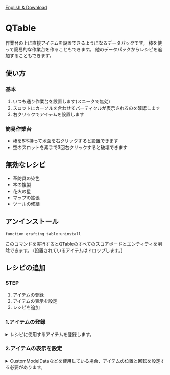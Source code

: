 [English & Download](https://modrinth.com/datapack/qtable)
# QTable
作業台の上に直接アイテムを設置できるようになるデータパックです。
棒を使って簡易的な作業台を作ることもできます。
他のデータパックからレシピを追加することもできます。

## 使い方
### 基本
1. いつも通り作業台を設置します(スニークで無効)
2. スロットにカーソルを合わせてパーティクルが表示されるのを確認します
3. 右クリックでアイテムを設置します

### 簡易作業台
* 棒を8本持って地面を右クリックすると設置できます
* 空のスロットを素手で3回右クリックすると破壊できます

## 無効なレシピ
+ 革防具の染色
+ 本の複製
+ 花火の星
+ マップの拡張
+ ツールの修繕

## アンインストール
```mcfunction
function qrafting_table:uninstall
```
このコマンドを実行するとQTableのすべてのスコアボードとエンティティを削除できます。
(設置されているアイテムはドロップします。)

## レシピの追加
### STEP
1. アイテムの登録
2. アイテムの表示を設定
3. レシピを追加

### 1.アイテムの登録

<details>
<summary>レシピに使用するアイテムを登録します。</summary>

* 任意の`.mcfunction`に以下のコマンドを入力します。
```mcfunction
execute if data entity @s {HandItems:[{id:ID,tag:{NBT}}]} run tag @e[tag=QT_Target,distance=..0.001,limit=1] add 名前
```
`ID`アイテムID  
`NBT`カスタムアイテムを識別するためのデータタグ  
`名前`任意の名前

バニラのアイテムは`QT_stone`のように登録されています。  
カスタムアイテムをバニラのレシピに使用したくないときは`remove 名前`でタグを削除してください。
<br>
<br>
* `.mcfunction`をQTableのtagsに追加します。  
`YourDataPack\data\qrafting_table\tags\functions\items.json`

```json
{
    "values": [
        functionの場所
    ]
}
```

<details>
<summary>アイテムをグルーピングすることもできます。</summary>

* 任意の`.mcfunction`に以下のコマンドを入力します。

```mcfunction
tag @s[tag=名前] add グループ名
```

`名前`登録したアイテム名  
`グループ名`任意のグループ名  

<details>
<summary>デフォルトで以下のグループがあります。</summary>

`QT_+acacia_logs`
`QT_+anvil`
`QT_+arrows`
`QT_+banners`
`QT_+beds`
`QT_+birch_logs`
`QT_+boats`
`QT_+buttons`
`QT_+carpets`
`QT_+carved_pumpkins`
`QT_+coals`
`QT_+crimson_stems`
`QT_+dark_oak_logs`
`QT_+doors`
`QT_+dyes`
`QT_fences`
`QT_+fishes`
`QT_+flowers`
`QT_+jungle_logs`
`QT_+leaves`
`QT_+lectern_books`
`QT_+logs`
`QT_+mangrove_logs`
`QT_+mushrooms`
`QT_+music_discs`
`QT_+oak_logs`
`QT_+planks`
`QT_+rails`
`QT_+sand`
`QT_+saplings`
`QT_+slabs`
`QT_+small_flowers`
`QT_+soul_fire_base_blocks`
`QT_+spruce_logs`
`QT_+stairs`
`QT_+stone_bricks`
`QT_+stone_tool_materials`
`QT_+tall_flowers`
`QT_+trapdoors`
`QT_+tulips`
`QT_+walls`
`QT_+warped_stems`
`QT_+wooden_buttons`
`QT_+wooden_doors`
`QT_+wooden_fences`
`QT_+wooden_pressure_plates`
`QT_+wooden_slabs`
`QT_+wooden_stairs`
`QT_+wooden_trapdoors`
`QT_+wool`

</details>

* `.mcfunction`を`YourDataPack\data\qrafting_table\tags\functions\item_tags.json`に追加します。

</details>
<br>
<br>
</details>

### 2.アイテムの表示を設定
<details>
<summary>CustomModelDataなどを使用している場合、アイテムの位置と回転を設定する必要があります。</summary>

####表示のテンプレートを設定
####テンプレートの位置設定
####テンプレートの回転設定
</details>
